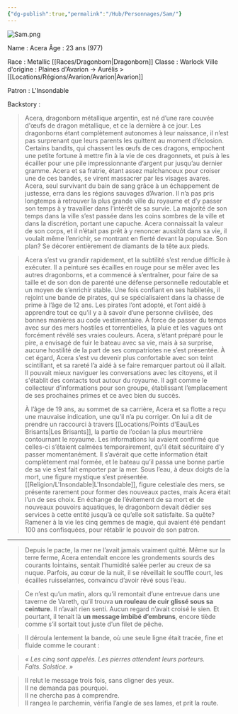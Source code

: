 ```yaml
---
{"dg-publish":true,"permalink":"/Hub/Personnages/Sam/"}
---
```


![Sam.png](/img/user/EXTRA/00_IMAGES/Sam.png)

Name : Acera 
Âge : 23 ans (977)

Race : Metallic [[Races/Dragonborn\|Dragonborn]] 
Classe : Warlock 
Ville d'origine : Plaines d'Avarion -> Aurélis > [[Locations/Régions/Avarion/Avarion\|Avarion]]

Patron : L'Insondable

Backstory : 

> Acera, dragonborn métallique argentin, est né d’une rare couvée d'œufs de dragon métallique, et ce la dernière à ce jour. Les dragonborns étant complètement autonomes à leur naissance, il n’est pas surprenant que leurs parents les quittent au moment d’éclosion. Certains bandits, qui chassent les œufs de ces dragons, empochent une petite fortune à mettre fin à la vie de ces dragonnets, et puis à les écailler pour une pile impressionnante d’argent pur jusqu’au dernier gramme. Acera et sa fratrie, étant assez malchanceux pour croiser une de ces bandes, se virent massacrer par les visages avares. Acera, seul survivant du bain de sang grâce à un échappement de justesse, erra dans les régions sauvages d’Avarion. Il n’a pas pris longtemps à retrouver la plus grande ville du royaume et d’y passer son temps à y travailler dans l’intérêt de sa survie. La majorité de son temps dans la ville s’est passée dans les coins sombres de la ville et dans la discrétion, portant une capuche. Acera connaissait la valeur de son corps, et il n’était pas prêt à y renoncer aussitôt dans sa vie, il voulait même l’enrichir, se montrant en fierté devant la populace. Son plan? Se décorer entièrement de diamants de la tête aux pieds. 

> Acera s’est vu grandir rapidement, et la subtilité s’est rendue difficile à exécuter. Il a peinturé ses écailles en rouge pour se mêler avec les autres dragonborns, et a commencé à s’entraîner, pour faire de sa taille et de son don de parenté une défense personnelle redoutable et un moyen de s’enrichir stable. Une fois confiant en ses habiletés, il rejoint une bande de pirates, qui se spécialisaient dans la chasse de prime à l’âge de 12 ans. Les pirates l’ont adopté, et l’ont aidé à apprendre tout ce qu’il y a à savoir d’une personne civilisée, des bonnes manières au code vestimentaire. À force de passer du temps avec sur des mers hostiles et torrentielles, la pluie et les vagues ont forcément révélé ses vraies couleurs. Acera, s’étant préparé pour le pire, a envisagé de fuir le bateau avec sa vie, mais à sa surprise, aucune hostilité de la part de ses compatriotes ne s’est présentée. À cet égard, Acera s’est vu devenir plus confortable avec son teint scintillant, et sa rareté l’a aidé à se faire remarquer partout où il allait. Il pouvait mieux naviguer les conversations avec les citoyens, et il s'établit des contacts tout autour du royaume. Il agit comme le collecteur d’informations pour son groupe, établissant l’emplacement de ses prochaines primes et ce avec bien du succès. 
> 
> À l’âge de 19 ans, au sommet de sa carrière, Acera et sa flotte a reçu une mauvaise indication, une qu’il n’a pu corriger. On lui a dit de prendre un raccourci à travers [[Locations/Points d'Eau/Les Brisants\|Les Brisants]], la partie de l’océan la plus meurtrière contournant le royaume. Les informations lui avaient confirmé que celles-ci s’étaient calmées temporairement, qu’il était sécuritaire d’y passer momentanément. Il s’avérait que cette information était complètement mal formée, et le bateau qu’il passa une bonne partie de sa vie s’est fait emporter par la mer. Sous l’eau, à deux doigts de la mort, une figure mystique s’est présentée. [[Religion/L'Insondable\|L'Insondable]], figure celestiale des mers, se présente rarement pour former des nouveaux pactes, mais Acera était l’un de ses choix. En échange de l’évitement de sa mort et de nouveaux pouvoirs aquatiques, le dragonborn devait dédier ses services à cette entité jusqu’à ce qu’elle soit satisfaite. Sa quête? Ramener à la vie les cinq gemmes de magie, qui avaient été pendant 100 ans confisquées, pour rétablir le pouvoir de son patron. 

---

> Depuis le pacte, la mer ne l’avait jamais vraiment quitté. Même sur la terre ferme, Acera entendait encore les grondements sourds des courants lointains, sentait l’humidité salée perler au creux de sa nuque. Parfois, au cœur de la nuit, il se réveillait le souffle court, les écailles ruisselantes, convaincu d’avoir rêvé sous l’eau.

> Ce n’est qu’un matin, alors qu’il remontait d’une entrevue dans une taverne de Vareth, qu’il trouva **un rouleau de cuir glissé sous sa ceinture**. Il n’avait rien senti. Aucun regard n’avait croisé le sien. Et pourtant, il tenait là **un message imbibé d’embruns**, encore tiède comme s’il sortait tout juste d’un filet de pêche.

> Il déroula lentement la bande, où une seule ligne était tracée, fine et fluide comme le courant :

> _« Les cinq sont appelés. Les pierres attendent leurs porteurs.  
> Falts. Solstice. »_

> Il relut le message trois fois, sans cligner des yeux.  
> Il ne demanda pas pourquoi.  
> Il ne chercha pas à comprendre.  
> Il rangea le parchemin, vérifia l’angle de ses lames, et prit la route.




